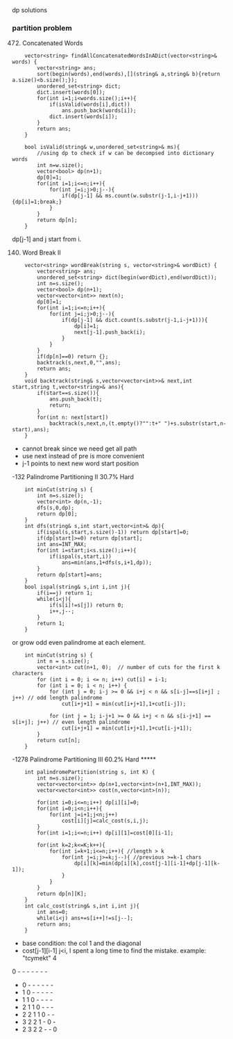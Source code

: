 dp solutions

### partition problem

472. Concatenated Words
```
    vector<string> findAllConcatenatedWordsInADict(vector<string>& words) {
        vector<string> ans;
        sort(begin(words),end(words),[](string& a,string& b){return a.size()<b.size();});
        unordered_set<string> dict;
        dict.insert(words[0]);
        for(int i=1;i<words.size();i++){
            if(isValid(words[i],dict))
                ans.push_back(words[i]);
            dict.insert(words[i]);
        }
        return ans;
    }
    
    bool isValid(string& w,unordered_set<string>& ms){
        //using dp to check if w can be decompsed into dictionary words
        int n=w.size();
        vector<bool> dp(n+1);
        dp[0]=1;
        for(int i=1;i<=n;i++){
            for(int j=i;j>0;j--){
                if(dp[j-1] && ms.count(w.substr(j-1,i-j+1))) {dp[i]=1;break;}
            }
        }
        return dp[n];
    }
```	
dp[j-1] and j start from i. 


140. Word Break II
```
    vector<string> wordBreak(string s, vector<string>& wordDict) {
        vector<string> ans;
        unordered_set<string> dict(begin(wordDict),end(wordDict));
        int n=s.size();
        vector<bool> dp(n+1);
        vector<vector<int>> next(n);
        dp[0]=1;
        for(int i=1;i<=n;i++){
            for(int j=i;j>0;j--){
                if(dp[j-1] && dict.count(s.substr(j-1,i-j+1))){
                    dp[i]=1;
                    next[j-1].push_back(i);
                }
            }
        }
        if(dp[n]==0) return {};
        backtrack(s,next,0,"",ans);
        return ans;
    }
    void backtrack(string& s,vector<vector<int>>& next,int start,string t,vector<string>& ans){
        if(start==s.size()){
            ans.push_back(t);
            return;
        }
        for(int n: next[start])
            backtrack(s,next,n,(t.empty()?"":t+" ")+s.substr(start,n-start),ans);
    }
```	
- cannot break since we need get all path
- use next instead of pre is more convenient
- j-1 points to next new word start position

-132	Palindrome Partitioning II    		30.7%	Hard
```
    int minCut(string s) {
        int n=s.size();
        vector<int> dp(n,-1);
        dfs(s,0,dp);
        return dp[0];
    }
    int dfs(string& s,int start,vector<int>& dp){
        if(ispal(s,start,s.size()-1)) return dp[start]=0;
        if(dp[start]>=0) return dp[start];
        int ans=INT_MAX;
        for(int i=start;i<s.size();i++){
            if(ispal(s,start,i))
                ans=min(ans,1+dfs(s,i+1,dp));
        }
        return dp[start]=ans;
    }
    bool ispal(string& s,int i,int j){
        if(i==j) return 1;
        while(i<j){
            if(s[i]!=s[j]) return 0;
            i++,j--;
        }
        return 1;
    }
```

or grow odd even palindrome at each element.
```
    int minCut(string s) {
        int n = s.size();
        vector<int> cut(n+1, 0);  // number of cuts for the first k characters
        for (int i = 0; i <= n; i++) cut[i] = i-1;
        for (int i = 0; i < n; i++) {
            for (int j = 0; i-j >= 0 && i+j < n && s[i-j]==s[i+j] ; j++) // odd length palindrome
                cut[i+j+1] = min(cut[i+j+1],1+cut[i-j]);

            for (int j = 1; i-j+1 >= 0 && i+j < n && s[i-j+1] == s[i+j]; j++) // even length palindrome
                cut[i+j+1] = min(cut[i+j+1],1+cut[i-j+1]);
        }
        return cut[n];
    }
```

-1278	Palindrome Partitioning III    		60.2%	Hard	*****

```
    int palindromePartition(string s, int K) {
        int n=s.size();
        vector<vector<int>> dp(n+1,vector<int>(n+1,INT_MAX));
        vector<vector<int>> cost(n,vector<int>(n));

        for(int i=0;i<=n;i++) dp[i][i]=0;
        for(int i=0;i<n;i++){
            for(int j=i+1;j<n;j++)
                cost[i][j]=calc_cost(s,i,j);
        }
        for(int i=1;i<=n;i++) dp[i][1]=cost[0][i-1];
        
        for(int k=2;k<=K;k++){
            for(int i=k+1;i<=n;i++){ //length > k
                for(int j=i;j>=k;j--){ //previous >=k-1 chars
                    dp[i][k]=min(dp[i][k],cost[j-1][i-1]+dp[j-1][k-1]);
                }
            }
        }
        return dp[n][K];
    }
    int calc_cost(string& s,int i,int j){
        int ans=0;
        while(i<j) ans+=s[i++]!=s[j--];
        return ans;
    }
```	

- base condition: the col 1 and the diagonal
- cost[j-1][i-1] j<i, I spent a long time to find the mistake.
example:
"tcymekt"
4

0 - - - - - - - 
- 0 - - - - - - 
- 1 0 - - - - - 
- 1 1 0 - - - - 
- 2 1 1 0 - - - 
- 2 2 1 1 0 - - 
- 3 2 2 1 - 0 - 
- 2 3 2 2 - - 0 




